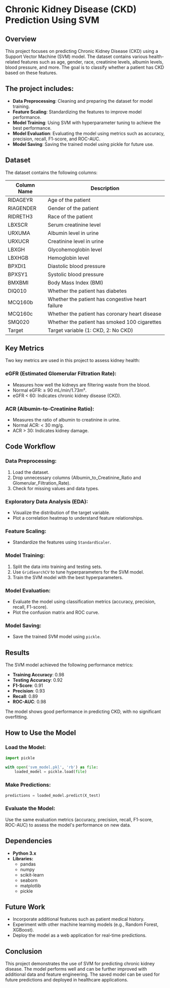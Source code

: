 # Chronic Kidney Disease (CKD) Prediction Using SVM

## Overview

This project focuses on predicting Chronic Kidney Disease (CKD) using a Support Vector Machine (SVM) model. The dataset contains various health-related features such as age, gender, race, creatinine levels, albumin levels, blood pressure, and more. The goal is to classify whether a patient has CKD based on these features.

## The project includes:

- **Data Preprocessing**: Cleaning and preparing the dataset for model training.
- **Feature Scaling**: Standardizing the features to improve model performance.
- **Model Training**: Using SVM with hyperparameter tuning to achieve the best performance.
- **Model Evaluation**: Evaluating the model using metrics such as accuracy, precision, recall, F1-score, and ROC-AUC.
- **Model Saving**: Saving the trained model using pickle for future use.

## Dataset

The dataset contains the following columns:

| Column Name | Description                                      |
| ----------- | ------------------------------------------------ |
| RIDAGEYR    | Age of the patient                               |
| RIAGENDER   | Gender of the patient                            |
| RIDRETH3    | Race of the patient                              |
| LBXSCR      | Serum creatinine level                           |
| URXUMA      | Albumin level in urine                           |
| URXUCR      | Creatinine level in urine                        |
| LBXGH       | Glycohemoglobin level                            |
| LBXHGB      | Hemoglobin level                                 |
| BPXDI1      | Diastolic blood pressure                         |
| BPXSY1      | Systolic blood pressure                          |
| BMXBMI      | Body Mass Index (BMI)                            |
| DIQ010      | Whether the patient has diabetes                 |
| MCQ160b     | Whether the patient has congestive heart failure |
| MCQ160c     | Whether the patient has coronary heart disease   |
| SMQ020      | Whether the patient has smoked 100 cigarettes    |
| Target      | Target variable (1: CKD, 2: No CKD)              |

## Key Metrics

Two key metrics are used in this project to assess kidney health:

### eGFR (Estimated Glomerular Filtration Rate):

- Measures how well the kidneys are filtering waste from the blood.
- Normal eGFR: ≥ 90 mL/min/1.73m².
- eGFR < 60: Indicates chronic kidney disease (CKD).

### ACR (Albumin-to-Creatinine Ratio):

- Measures the ratio of albumin to creatinine in urine.
- Normal ACR: < 30 mg/g.
- ACR > 30: Indicates kidney damage.

## Code Workflow

### Data Preprocessing:

1. Load the dataset.
2. Drop unnecessary columns (Albumin\_to\_Creatinine\_Ratio and Glomerular\_Filtration\_Rate).
3. Check for missing values and data types.

### Exploratory Data Analysis (EDA):

- Visualize the distribution of the target variable.
- Plot a correlation heatmap to understand feature relationships.

### Feature Scaling:

- Standardize the features using `StandardScaler`.

### Model Training:

1. Split the data into training and testing sets.
2. Use `GridSearchCV` to tune hyperparameters for the SVM model.
3. Train the SVM model with the best hyperparameters.

### Model Evaluation:

- Evaluate the model using classification metrics (accuracy, precision, recall, F1-score).
- Plot the confusion matrix and ROC curve.

### Model Saving:

- Save the trained SVM model using `pickle`.

## Results

The SVM model achieved the following performance metrics:

- **Training Accuracy**: 0.98
- **Testing Accuracy**: 0.92
- **F1-Score**: 0.91
- **Precision**: 0.93
- **Recall**: 0.89
- **ROC-AUC**: 0.98

The model shows good performance in predicting CKD, with no significant overfitting.

## How to Use the Model

### Load the Model:

```python
import pickle

with open('svm_model.pkl', 'rb') as file:
    loaded_model = pickle.load(file)
```

### Make Predictions:

```python
predictions = loaded_model.predict(X_test)
```

### Evaluate the Model:

Use the same evaluation metrics (accuracy, precision, recall, F1-score, ROC-AUC) to assess the model's performance on new data.

## Dependencies

- **Python 3.x**
- **Libraries:**
  - pandas
  - numpy
  - scikit-learn
  - seaborn
  - matplotlib
  - pickle

## Future Work

- Incorporate additional features such as patient medical history.
- Experiment with other machine learning models (e.g., Random Forest, XGBoost).
- Deploy the model as a web application for real-time predictions.

## Conclusion

This project demonstrates the use of SVM for predicting chronic kidney disease. The model performs well and can be further improved with additional data and feature engineering. The saved model can be used for future predictions and deployed in healthcare applications.

